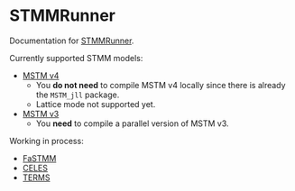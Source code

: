 # STMMRunner

Documentation for [STMMRunner](https://github.com/JuliaRemoteSensing/STMMRunner.jl).

Currently supported STMM models:

- [MSTM v4](https://github.com/dmckwski/MSTM)
  - You **do not need** to compile MSTM v4 locally since there is already the `MSTM_jll` package.
  - Lattice mode not supported yet.
- [MSTM v3](https://www.eng.auburn.edu/~dmckwski/scatcodes/)
  - You **need** to compile a parallel version of MSTM v3.

Working in process:

- [FaSTMM](https://bitbucket.org/planetarysystemresearch/fastmm_v1.0)
- [CELES](https://github.com/disordered-photonics/celes.git)
- [TERMS](https://github.com/nano-optics/terms.git)
